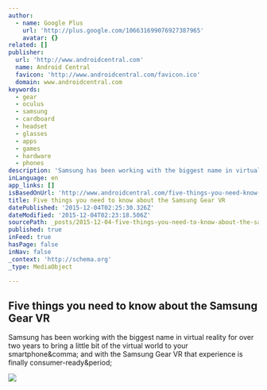 ```yaml
---
author:
  - name: Google Plus
    url: 'http://plus.google.com/106631699076927387965'
    avatar: {}
related: []
publisher:
  url: 'http://www.androidcentral.com'
  name: Android Central
  favicon: 'http://www.androidcentral.com/favicon.ico'
  domain: www.androidcentral.com
keywords:
  - gear
  - oculus
  - samsung
  - cardboard
  - headset
  - glasses
  - apps
  - games
  - hardware
  - phones
description: 'Samsung has been working with the biggest name in virtual reality for over two years to bring a little bit of the virtual world to your smartphone, and with the Samsung Gear VR that experience is finally consumer-ready.'
inLanguage: en
app_links: []
isBasedOnUrl: 'http://www.androidcentral.com/five-things-you-need-know-about-samsung-gear-vr'
title: Five things you need to know about the Samsung Gear VR
datePublished: '2015-12-04T02:25:30.326Z'
dateModified: '2015-12-04T02:23:18.506Z'
sourcePath: _posts/2015-12-04-five-things-you-need-to-know-about-the-samsung-gear-vr.md
published: true
inFeed: true
hasPage: false
inNav: false
_context: 'http://schema.org'
_type: MediaObject

---
```

<article style=""><h1>Five things you need to know about the Samsung Gear VR</h1><p>Samsung has been working with the biggest name in virtual reality for over two years to bring a little bit of the virtual world to your smartphone&amp;comma; and with the Samsung Gear VR that experience is finally consumer-ready&amp;period;</p><img src="http://www.androidcentral.com/sites/androidcentral.com/files/styles/large_wm_brw/public/article_images/2015/12/gearvr-cardboard.jpg?itok=dOPN291h" /></article>
